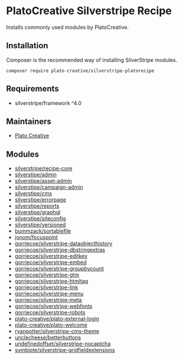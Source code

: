 # PlatoCreative Silverstripe Recipe
Installs commonly used modules by PlatoCreative.

## Installation
Composer is the recommended way of installing SilverStripe modules.
```
composer require plato-creative/silverstripe-platorecipe
```

## Requirements

- silverstripe/framework ^4.0

## Maintainers

- [Plato Creative](https://github.com/PlatoCreative/silverstipe-platorecipe)

## Modules
- [silverstripe/recipe-core](http://github.com/silverstripe/recipe-core)
- [silverstipe/admin](http://github.com/silverstripe/silverstripe-admin)
- [silverstipe/asset-admin](http://github.com/silverstripe/silverstripe-asset-admin)
- [silverstipe/campaign-admin](http://github.com/silverstripe/silverstripe-campaign-admin)
- [silverstipe/cms](http://github.com/silverstripe/silverstripe-cms)
- [silverstipe/errorpage](http://github.com/silverstripe/silverstripe-errorpage)
- [silverstipe/reports](http://github.com/silverstripe/silverstripe-reports)
- [silverstipe/graphql](http://github.com/silverstripe/silverstripe-graphql)
- [silverstipe/siteconfig](http://github.com/silverstripe/silverstripe-siteconfig)
- [silverstipe/versioned](http://github.com/silverstripe/silverstripe-versioned)
- [bummzack/sortablefile](https://github.com/bummzack/sortablefile)
- [jonom/focuspoint](https://github.com/jonom/silverstripe-focuspoint)
- [gorriecoe/silverstripe-dataobjecthistory](https://github.com/gorriecoe/silverstripe-dataobjecthistory)
- [gorriecoe/silverstripe-dbstringextras](https://github.com/gorriecoe/silverstripe-dbstringextras)
- [gorriecoe/silverstripe-editkey](https://github.com/gorriecoe/silverstripe-editkey)
- [gorriecoe/silverstripe-embed](https://github.com/gorriecoe/silverstripe-embed)
- [gorriecoe/silverstripe-groupbycount](https://github.com/gorriecoe/silverstripe-groupbycount)
- [gorriecoe/silverstripe-gtm](https://github.com/gorriecoe/silverstripe-gtm)
- [gorriecoe/silverstripe-htmltag](https://github.com/gorriecoe/silverstripe-htmltag)
- [gorriecoe/silverstripe-link](https://github.com/gorriecoe/silverstripe-link)
- [gorriecoe/silverstripe-menu](https://github.com/gorriecoe/silverstripe-menu)
- [gorriecoe/silverstripe-meta](https://github.com/gorriecoe/silverstripe-meta)
- [gorriecoe/silverstripe-webfonts](https://github.com/gorriecoe/silverstripe-webfonts)
- [gorriecoe/silverstripe-robots](https://github.com/gorriecoe/silverstripe-robots)
- [plato-creative/plato-external-login](https://github.com/PlatoCreative/plato-external-login)
- [plato-creative/plato-welcome](https://github.com/PlatoCreative/plato-welcome)
- [ryanpotter/silverstripe-cms-theme](https://github.com/Rhym/silverstripe-cms-theme)
- [unclecheese/betterbuttons](https://github.com/unclecheese/silverstripe-gridfield-betterbuttons)
- [undefinedoffset/silverstripe-nocaptcha](https://github.com/UndefinedOffset/silverstripe-nocaptcha)
- [symbiote/silverstripe-gridfieldextensions](https://github.com/symbiote/silverstripe-gridfieldextensions)
